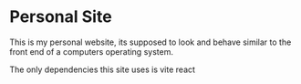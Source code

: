 # Personal Site

This is my personal website, its supposed to look and behave similar to the front end of a computers operating system.

The only dependencies this site uses is vite react
